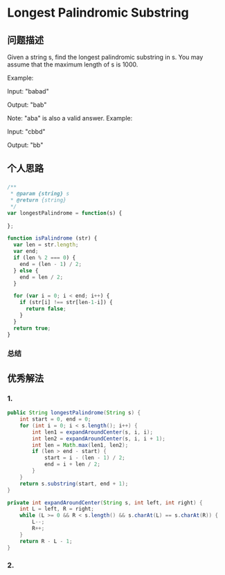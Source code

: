 # Longest Palindromic Substring

## 问题描述
Given a string s, find the longest palindromic substring in s. You may assume that the maximum length of s is 1000.

Example:

Input: "babad"

Output: "bab"

Note: "aba" is also a valid answer.
Example:

Input: "cbbd"

Output: "bb"

## 个人思路
### 

```js
/**
 * @param {string} s
 * @return {string}
 */
var longestPalindrome = function(s) {
    
};

function isPalindrome (str) {
  var len = str.length;
  var end;
  if (len % 2 === 0) {
    end = (len - 1) / 2;
  } else {
    end = len / 2;
  }

  for (var i = 0; i < end; i++) {
    if (str[i] !== str[len-1-i]) {
      return false;
    }    
  }
  return true;
}
```


### 总结


## 优秀解法

### 1. 
```java
public String longestPalindrome(String s) {
    int start = 0, end = 0;
    for (int i = 0; i < s.length(); i++) {
        int len1 = expandAroundCenter(s, i, i);
        int len2 = expandAroundCenter(s, i, i + 1);
        int len = Math.max(len1, len2);
        if (len > end - start) {
            start = i - (len - 1) / 2;
            end = i + len / 2;
        }
    }
    return s.substring(start, end + 1);
}

private int expandAroundCenter(String s, int left, int right) {
    int L = left, R = right;
    while (L >= 0 && R < s.length() && s.charAt(L) == s.charAt(R)) {
        L--;
        R++;
    }
    return R - L - 1;
}
```

### 2.
